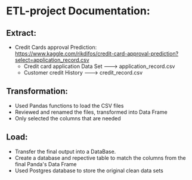 # ETL-project Documentation:
## Extract:
* Credit Cards approval Prediction: https://www.kaggle.com/rikdifos/credit-card-approval-prediction?select=application_record.csv
    * Credit card application Data Set ---> application_record.csv
    * Customer credit History --->  credit_record.csv 

## Transformation:
* Used Pandas functions to load the CSV files
* Reviewed and renamed the files, transformed into Data Frame
* Only selected the columns that are needed


## Load:
* Transfer the final output into a DataBase.
* Create a database and repective table to match the columns from the final Panda's Data Frame
* Used Postgres database to store the original clean data sets


